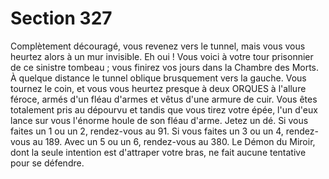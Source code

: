 # Section 327

Complètement découragé, vous revenez vers le tunnel, mais vous vous heurtez alors à un
mur invisible. Eh oui ! Vous voici à votre tour prisonnier de ce sinistre tombeau ; vous
finirez vos jours dans la Chambre des Morts.
À quelque distance le tunnel oblique brusquement vers la gauche. Vous tournez le coin,
et vous vous heurtez presque à deux ORQUES à l'allure féroce, armés d'un fléau d'armes
et vêtus d'une armure de cuir.
Vous êtes totalement pris au dépourvu et tandis que vous tirez votre épée, l'un d'eux lance
sur vous l'énorme houle de son fléau d'arme. Jetez un dé. Si vous faites un 1 ou un 2,
rendez-vous au 91. Si vous faites un 3 ou un 4, rendez-vous au 189. Avec un 5 ou un 6,
rendez-vous au 380.
Le Démon du Miroir, dont la seule intention est d'attraper votre bras, ne fait aucune
tentative pour se défendre.